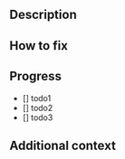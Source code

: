 
## Description

<!-- 이슈 번호를 적어주세요. ex)#79 -->

> <!-- 어떤 이슈인지 적어주세요. 필요에 따라 스크린샷 추가도 가능합니다.-->

## How to fix

<!-- 어떻게 해결할 것인지 적어주세요. -->

## Progress

<!-- 작업 할 일을 적어주세요. -->

- [] todo1
- [] todo2
- [] todo3

## Additional context

<!-- 이슈에 대한 주의 사항이나 궁금한 점, 더 나누고 싶은 이야기를 적어주세요. -->